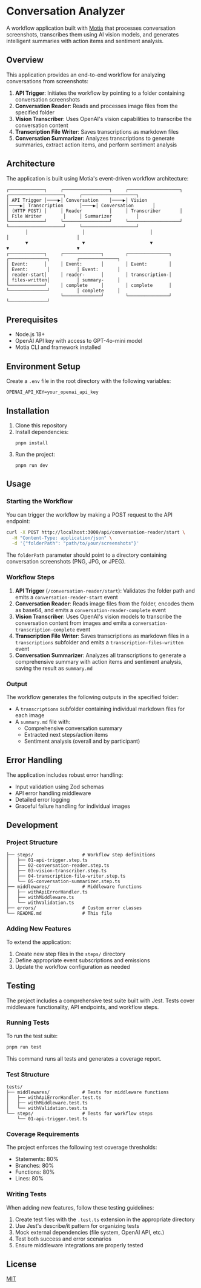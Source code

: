 # Conversation Analyzer

A workflow application built with [Motia](https://motia.dev) that processes conversation screenshots, transcribes them using AI vision models, and generates intelligent summaries with action items and sentiment analysis.

## Overview

This application provides an end-to-end workflow for analyzing conversations from screenshots:

1. **API Trigger**: Initiates the workflow by pointing to a folder containing conversation screenshots
2. **Conversation Reader**: Reads and processes image files from the specified folder
3. **Vision Transcriber**: Uses OpenAI's vision capabilities to transcribe the conversation content
4. **Transcription File Writer**: Saves transcriptions as markdown files
5. **Conversation Summarizer**: Analyzes transcriptions to generate summaries, extract action items, and perform sentiment analysis

## Architecture

The application is built using Motia's event-driven workflow architecture:

```
┌─────────────┐     ┌─────────────────┐     ┌───────────────────┐     ┌────────────────────┐     ┌────────────────────┐
│ API Trigger │────▶│ Conversation    │────▶│ Vision            │────▶│ Transcription      │────▶│ Conversation       │
│ (HTTP POST) │     │ Reader          │     │ Transcriber       │     │ File Writer        │     │ Summarizer         │
└─────────────┘     └─────────────────┘     └───────────────────┘     └────────────────────┘     └────────────────────┘
       │                    │                        │                         │                         │
       ▼                    ▼                        ▼                         ▼                         ▼
┌─────────────┐     ┌──────────────┐        ┌───────────────┐          ┌──────────────┐          ┌──────────────┐
│ Event:      │     │ Event:       │        │ Event:        │          │ Event:       │          │ Event:       │
│ reader-start│     │ reader-      │        │ transcription-│          │ files-written│          │ summary-     │
└─────────────┘     │ complete     │        │ complete      │          └──────────────┘          │ complete     │
                    └──────────────┘        └───────────────┘                                    └──────────────┘
```

## Prerequisites

- Node.js 18+
- OpenAI API key with access to GPT-4o-mini model
- Motia CLI and framework installed

## Environment Setup

Create a `.env` file in the root directory with the following variables:

```
OPENAI_API_KEY=your_openai_api_key
```

## Installation

1. Clone this repository
2. Install dependencies:
   ```
   pnpm install
   ```
3. Run the project:
   ```
   pnpm run dev
   ```

## Usage

### Starting the Workflow

You can trigger the workflow by making a POST request to the API endpoint:

```bash
curl -X POST http://localhost:3000/api/conversation-reader/start \
  -H "Content-Type: application/json" \
  -d '{"folderPath": "path/to/your/screenshots"}'
```

The `folderPath` parameter should point to a directory containing conversation screenshots (PNG, JPG, or JPEG).

### Workflow Steps

1. **API Trigger** (`/conversation-reader/start`): Validates the folder path and emits a `conversation-reader-start` event
2. **Conversation Reader**: Reads image files from the folder, encodes them as base64, and emits a `conversation-reader-complete` event
3. **Vision Transcriber**: Uses OpenAI's vision models to transcribe the conversation content from images and emits a `conversation-transcription-complete` event
4. **Transcription File Writer**: Saves transcriptions as markdown files in a `transcriptions` subfolder and emits a `transcription-files-written` event
5. **Conversation Summarizer**: Analyzes all transcriptions to generate a comprehensive summary with action items and sentiment analysis, saving the result as `summary.md`

### Output

The workflow generates the following outputs in the specified folder:

- A `transcriptions` subfolder containing individual markdown files for each image
- A `summary.md` file with:
  - Comprehensive conversation summary
  - Extracted next steps/action items
  - Sentiment analysis (overall and by participant)

## Error Handling

The application includes robust error handling:

- Input validation using Zod schemas
- API error handling middleware
- Detailed error logging
- Graceful failure handling for individual images

## Development

### Project Structure

```
├── steps/                  # Workflow step definitions
│   ├── 01-api-trigger.step.ts
│   ├── 02-conversation-reader.step.ts
│   ├── 03-vision-transcriber.step.ts
│   ├── 04-transcription-file-writer.step.ts
│   └── 05-conversation-summarizer.step.ts
├── middlewares/            # Middleware functions
│   ├── withApiErrorHandler.ts
│   ├── withMiddleware.ts
│   └── withValidation.ts
├── errors/                 # Custom error classes
└── README.md               # This file
```

### Adding New Features

To extend the application:

1. Create new step files in the `steps/` directory
2. Define appropriate event subscriptions and emissions
3. Update the workflow configuration as needed

## Testing

The project includes a comprehensive test suite built with Jest. Tests cover middleware functionality, API endpoints, and workflow steps.

### Running Tests

To run the test suite:

```bash
pnpm run test
```

This command runs all tests and generates a coverage report.

### Test Structure

```
tests/
├── middlewares/            # Tests for middleware functions
│   ├── withApiErrorHandler.test.ts
│   ├── withMiddleware.test.ts
│   └── withValidation.test.ts
└── steps/                  # Tests for workflow steps
    └── 01-api-trigger.test.ts
```

### Coverage Requirements

The project enforces the following test coverage thresholds:

- Statements: 80%
- Branches: 80%
- Functions: 80%
- Lines: 80%

### Writing Tests

When adding new features, follow these testing guidelines:

1. Create test files with the `.test.ts` extension in the appropriate directory
2. Use Jest's describe/it pattern for organizing tests
3. Mock external dependencies (file system, OpenAI API, etc.)
4. Test both success and error scenarios
5. Ensure middleware integrations are properly tested

## License

[MIT](LICENSE)
